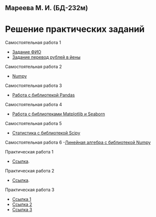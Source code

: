 ## Мареева М. И. (БД-232м)
# Решение практических заданий 
Самостоятельная работа 1
- [Задание ФИО](https://github.com/MareevaMI/PDA_SOL/blob/main/Задание_ФИО.ipynb)
- [Задание перевод рублей в йены](https://github.com/MareevaMI/PDA_SOL/blob/main/Задание_йены_в_рубли.ipynb)

Самостоятельная работа 2
- [Numpy](https://github.com/MareevaMI/PDA_SOL/blob/main/Numpy(Мареева_М_И_).ipynb)

Самостоятельная работа 3
- [Работа с библиотекой Pandas](https://github.com/MareevaMI/PDA_SOL/blob/main/hw_3_pandas(Мареева_М_И_).ipynb)

Самостоятельная работа 4
- [Работа с библиотеками Matplotlib и Seaborn](https://github.com/MareevaMI/PDA_SOL/blob/main/hw_4_visualisation.ipynb)

Самостоятельная работа 5
- [Статистика с библиотекой Scipy](https://github.com/MareevaMI/PDA_SOL/blob/main/Практическая_5_(Мареева_М_И_).ipynb)

Самостоятельная работа 6
-[Линейная алгебра с библиотекой Numpy](https://github.com/MareevaMI/PDA_SOL/blob/main/Самостоятельная_6_(Мареева_М_И_).ipynb)

Практическая работа 1
- [Ссылка](https://github.com/MareevaMI/PDA_SOL/blob/main/Exercise1.ipynb).

Практическая работа 2
- [Ссылка](https://github.com/MareevaMI/PDA_SOL/blob/main/Практика2(МарееваМ_И).ipynb).

Практическая работа 3
- [Ссылка 1](https://github.com/MareevaMI/PDA_SOL/blob/main/Scipy_algebra(Мареева_М_И_).ipynb)
- [Ссылка 2](https://github.com/MareevaMI/PDA_SOL/blob/main/01_Symbolic_mathematics(Мареева_М_И_).ipynb)
- [Ссылка 3](https://github.com/MareevaMI/PDA_SOL/blob/main/02_Linear_algebra(Мареева_М_И_).ipynb)
